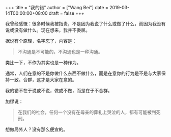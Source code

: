 +++
title = "我的错"
author = ["Wang Bei"]
date = 2019-03-14T00:00:00+08:00
draft = false
+++

我曾经感慨：很多时候我被指责，不是因为我说了什么或做了什么，而因为我没有说或没有做什么。现在想来，我并不委屈。

据说有个原理，名字忘了，内容是：

> 不沟通是不可能的，不沟通也是一种沟通。

类比一下，不作为其实也是一种作为。

通常，人们在意的不是你做什么东西不做什么，而是在意你的行为是不是与大家保持一致。合群，这才是大家在意的。

我的错不在于说或不说，做或不做，而是在于不合群。

加缪说：

> 在我们的社会，任何一个没有在母亲的葬礼上哭泣的人，都有可能被判死刑。

想做局外人？没有那么便宜的。
